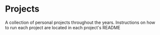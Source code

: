 # Projects
A collection of personal projects throughout the years.
Instructions on how to run each project are located in each project's README
